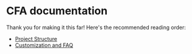 # CFA documentation 
Thank you for making it this far! Here's the recommended reading order:
- [Project Structure](https://github.com/Component-Focused-Architecture-CFA/docs/blob/main/project-structure.md)
- [Customization and FAQ](https://github.com/Component-Focused-Architecture-CFA/docs/blob/main/customization-and-faq.md)
